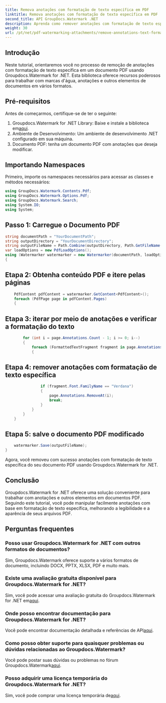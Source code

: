 ```yaml
---
title: Remova anotações com formatação de texto específica em PDF
linktitle: Remova anotações com formatação de texto específica em PDF
second_title: API GroupDocs.Watermark .NET
description: Aprenda como remover anotações com formatação de texto específica em documentos PDF usando Groupdocs para .NET.
weight: 30
url: /pt/net/pdf-watermarking-attachments/remove-annotations-text-formatting-pdf/
---
```

## Introdução
Neste tutorial, orientaremos você no processo de remoção de anotações com formatação de texto específica em um documento PDF usando Groupdocs.Watermark for .NET. Esta biblioteca oferece recursos poderosos para trabalhar com marcas d'água, anotações e outros elementos de documentos em vários formatos.
## Pré-requisitos
Antes de começarmos, certifique-se de ter o seguinte:
1.  Groupdocs.Watermark for .NET Library: Baixe e instale a biblioteca em[aqui](https://releases.groupdocs.com/Watermark/net/).
2. Ambiente de Desenvolvimento: Um ambiente de desenvolvimento .NET configurado em sua máquina.
3. Documento PDF: tenha um documento PDF com anotações que deseja modificar.

## Importando Namespaces
Primeiro, importe os namespaces necessários para acessar as classes e métodos necessários:
```csharp
using GroupDocs.Watermark.Contents.Pdf;
using GroupDocs.Watermark.Options.Pdf;
using GroupDocs.Watermark.Search;
using System.IO;
using System;
```
## Passo 1: Carregue o Documento PDF
```csharp
string documentPath = "YourDocumentPath";
string outputDirectory = "YourDocumentDirectory";
string outputFileName = Path.Combine(outputDirectory, Path.GetFileName(documentPath));
var loadOptions = new PdfLoadOptions();
using (Watermarker watermarker = new Watermarker(documentPath, loadOptions))
{
```
## Etapa 2: Obtenha conteúdo PDF e itere pelas páginas
```csharp
    PdfContent pdfContent = watermarker.GetContent<PdfContent>();
    foreach (PdfPage page in pdfContent.Pages)
    {
```
## Etapa 3: iterar por meio de anotações e verificar a formatação do texto
```csharp
        for (int i = page.Annotations.Count - 1; i >= 0; i--)
        {
            foreach (FormattedTextFragment fragment in page.Annotations[i].FormattedTextFragments)
            {
```
## Etapa 4: remover anotações com formatação de texto específica
```csharp
                if (fragment.Font.FamilyName == "Verdana")
                {
                    page.Annotations.RemoveAt(i);
                    break;
                }
            }
        }
    }
```
## Etapa 5: salve o documento PDF modificado
```csharp
    watermarker.Save(outputFileName);
}
```
Agora, você removeu com sucesso anotações com formatação de texto específica do seu documento PDF usando Groupdocs.Watermark for .NET.

## Conclusão
Groupdocs.Watermark for .NET oferece uma solução conveniente para trabalhar com anotações e outros elementos em documentos PDF. Seguindo este tutorial, você pode manipular facilmente anotações com base em formatação de texto específica, melhorando a legibilidade e a aparência de seus arquivos PDF.
## Perguntas frequentes
### Posso usar Groupdocs.Watermark for .NET com outros formatos de documentos?
Sim, Groupdocs.Watermark oferece suporte a vários formatos de documento, incluindo DOCX, PPTX, XLSX, PDF e muito mais.
### Existe uma avaliação gratuita disponível para Groupdocs.Watermark for .NET?
 Sim, você pode acessar uma avaliação gratuita do Groupdocs.Watermark for .NET em[aqui](https://releases.groupdocs.com/).
### Onde posso encontrar documentação para Groupdocs.Watermark for .NET?
 Você pode encontrar documentação detalhada e referências de API[aqui](https://tutorials.groupdocs.com/Watermark/net/).
### Como posso obter suporte para quaisquer problemas ou dúvidas relacionadas ao Groupdocs.Watermark?
 Você pode postar suas dúvidas ou problemas no fórum Groupdocs.Watermark[aqui](https://forum.groupdocs.com/c/watermark/19).
### Posso adquirir uma licença temporária do Groupdocs.Watermark for .NET?
 Sim, você pode comprar uma licença temporária de[aqui](https://purchase.groupdocs.com/temporary-license/).